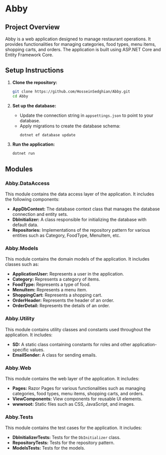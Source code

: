 # Abby

## Project Overview

Abby is a web application designed to manage restaurant operations. It provides functionalities for managing categories, food types, menu items, shopping carts, and orders. The application is built using ASP.NET Core and Entity Framework Core.

## Setup Instructions

1. **Clone the repository:**
   ```bash
   git clone https://github.com/HosseinSedghian/Abby.git
   cd Abby
   ```

2. **Set up the database:**
   - Update the connection string in `appsettings.json` to point to your database.
   - Apply migrations to create the database schema:
     ```bash
     dotnet ef database update
     ```

3. **Run the application:**
   ```bash
   dotnet run
   ```

## Modules

### Abby.DataAccess
This module contains the data access layer of the application. It includes the following components:
- **AppDbContext:** The database context class that manages the database connection and entity sets.
- **DbInitializer:** A class responsible for initializing the database with default data.
- **Repositories:** Implementations of the repository pattern for various entities such as Category, FoodType, MenuItem, etc.

### Abby.Models
This module contains the domain models of the application. It includes classes such as:
- **ApplicationUser:** Represents a user in the application.
- **Category:** Represents a category of items.
- **FoodType:** Represents a type of food.
- **MenuItem:** Represents a menu item.
- **ShoppingCart:** Represents a shopping cart.
- **OrderHeader:** Represents the header of an order.
- **OrderDetail:** Represents the details of an order.

### Abby.Utility
This module contains utility classes and constants used throughout the application. It includes:
- **SD:** A static class containing constants for roles and other application-specific values.
- **EmailSender:** A class for sending emails.

### Abby.Web
This module contains the web layer of the application. It includes:
- **Pages:** Razor Pages for various functionalities such as managing categories, food types, menu items, shopping carts, and orders.
- **ViewComponents:** View components for reusable UI elements.
- **wwwroot:** Static files such as CSS, JavaScript, and images.

### Abby.Tests
This module contains the test cases for the application. It includes:
- **DbInitializerTests:** Tests for the `DbInitializer` class.
- **RepositoryTests:** Tests for the repository pattern.
- **ModelsTests:** Tests for the models.

